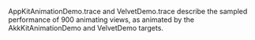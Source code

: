 
AppKitAnimationDemo.trace and VelvetDemo.trace describe the sampled performance of 900 animating views, as animated by the AkkKitAnimationDemo and VelvetDemo targets.

